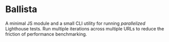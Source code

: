 # Ballista

A minimal JS module and a small CLI utility for running _parallelized_ Lighthouse tests. Run multiple iterations across multiple URLs to reduce the friction of performance benchmarking.
